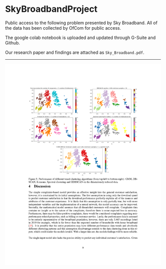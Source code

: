 # SkyBroadbandProject
Public access to the following problem presented by Sky Broadband. 
All of the data has been collected by OfCom for public access.

The google colab notebook is uploaded and updated through G-Suite and Github. 

Our research paper and findings are attached as ```Sky_Broadband.pdf```.

***

![PaperPreviewSample](/Sky_Broadband_Page_10.png)
